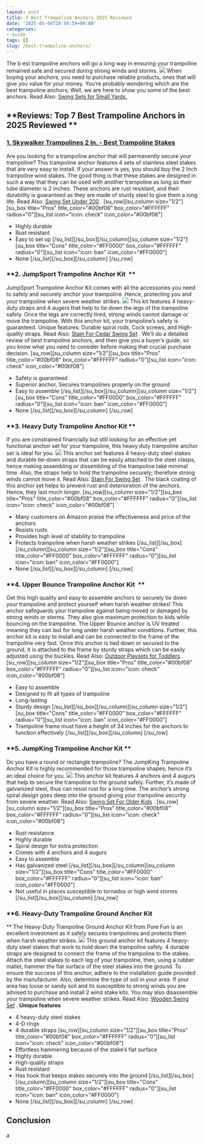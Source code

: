 ```yaml
---
layout: post
title: 7 Best Trampoline Anchors 2025 Reviewed
date: '2025-05-04T20:50:59+00:00'
categories:
- Guide
tags: []
slug: /best-trampoline-anchors/
---
```


The b
est trampoline anchors will go a long way in ensuring your trampoline remained safe and secured during strong winds and storms.
![](/assets/img/img/)
When buying your anchors, you need to purchase reliable products, ones that will give you value for your money.
You’re probably wondering which are the best trampoline anchors; Well, we are here to show you some of the best anchors. Read Also:
[Swing Sets for Small Yards.](https://pestpolicy.com/best-swing-sets-for-small-yards/)
## **Reviews: Top 7 Best Trampoline Anchors in 2025 Reviewed **
### [1. Skywalker Trampolines 2 In. - Best Trampoline Stakes](https://www.amazon.com/dp/B005I62R6G/?tag=p-policy-20)
Are you looking for a trampoline anchor that will permanently secure your trampoline?
[](https://www.amazon.com/dp/B005I62R6G/?tag=p-policy-20)
[](https://www.amazon.com/dp/B001GB35KE/?tag=p-policy-20)
[](https://www.amazon.com/dp/B01BF3WUP8/?tag=p-policy-20)
[](https://www.amazon.com/dp/B0177AVE9G/?tag=p-policy-20)
[](https://www.amazon.com/dp/B00MDVLOBS/?tag=p-policy-20)
[](https://www.amazon.com/dp/B00MV8MWEQ/?tag=p-policy-20)
This trampoline anchor features 4 sets of stainless steel stakes that are very easy to install. If your answer is yes, you should buy the 2 Inch trampoline wind stakes.
The good thing is that these stakes are designed in such a way that they can be used with another trampoline as long as their tube diameter is 2 inches.
These anchors are rust resistant, and their durability is guaranteed as they are made of sturdy steel to give them a long life. Read Also:
[Swing Set Under 200](https://pestpolicy.com/best-swing-set-under-200/)
.
[su_row][su_column size="1/2"][su_box title="Pros" title_color="#00bf08" box_color="#FFFFFF" radius="0"][su_list icon="icon: check" icon_color="#00bf08"]
- Highly durable
- Rust resistant
- Easy to set up
[/su_list][/su_box][/su_column][su_column size="1/2"][su_box title="Cons" title_color="#FF0000" box_color="#FFFFFF" radius="0"][su_list icon="icon: ban" icon_color="#FF0000"]
- None
[/su_list][/su_box][/su_column] [/su_row]
### **2. JumpSport Trampoline Anchor Kit  **
JumpSport Trampoline Anchor Kit comes with all the accessories you need to safely and securely anchor your trampoline. Hence, protecting you and your trampoline when severe weather strikes.
![](/assets/img/e/ir)
[](https://www.amazon.com/dp/B002VRGF68/?tag=p-policy-20)
[](https://www.amazon.com/dp/B001GB35KE/?tag=p-policy-20)
[](https://www.amazon.com/dp/B01BF3WUP8/?tag=p-policy-20)
[](https://www.amazon.com/dp/B0177AVE9G/?tag=p-policy-20)
[](https://www.amazon.com/dp/B00MDVLOBS/?tag=p-policy-20)
[](https://www.amazon.com/dp/B00MV8MWEQ/?tag=p-policy-20)
This kit features 4 heavy-duty straps and 4 augers that help to tie down the legs of the trampoline safely. Once the legs are correctly tired, strong winds cannot damage or move the trampoline.
With this anchor kit, your trampoline’s safety is guaranteed. Unique features: Durable spiral rods, Cock screws, and High-quality straps. Read Also:
[Stain For Cedar Swing Set](https://pestpolicy.com/best-stain-for-cedar-swing-set/)
.
We’ll do a detailed review of best trampoline anchors, and then give you a buyer’s guide, so you know what you need to consider before making that crucial purchase decision.
[su_row][su_column size="1/2"][su_box title="Pros" title_color="#00bf08" box_color="#FFFFFF" radius="0"][su_list icon="icon: check" icon_color="#00bf08"]
- Safety is guaranteed
- Superior anchor, Secures trampolines properly on the ground
- Easy to assemble
[/su_list][/su_box][/su_column][su_column size="1/2"][su_box title="Cons" title_color="#FF0000" box_color="#FFFFFF" radius="0"][su_list icon="icon: ban" icon_color="#FF0000"]
- None
[/su_list][/su_box][/su_column] [/su_row]
### **3. Heavy Duty Trampoline Anchor Kit **
If you are constrained financially but still looking for an effective yet functional anchor set for your trampoline, this heavy duty trampoline anchor set is ideal for you.
![](/assets/img/e/ir)
[](https://www.amazon.com/dp/B01GVYZNBE/?tag=p-policy-20)
[](https://www.amazon.com/dp/B001GB35KE/?tag=p-policy-20)
[](https://www.amazon.com/dp/B01BF3WUP8/?tag=p-policy-20)
[](https://www.amazon.com/dp/B0177AVE9G/?tag=p-policy-20)
[](https://www.amazon.com/dp/B00MDVLOBS/?tag=p-policy-20)
[](https://www.amazon.com/dp/B00MV8MWEQ/?tag=p-policy-20)
This anchor set features 4 heavy-duty steel stakes and durable tie-down straps that can be easily attached to the steel clasps, hence making assembling or dissembling of the trampoline take minimal time.
Also, the straps help to hold the trampoline securely; therefore strong winds cannot move it. Read Also:
[Stain For Swing Set](https://pestpolicy.com/best-stain-for-swing-set/)
.
The black coating of this anchor set helps to prevent rust and deterioration of the anchors. Hence, they last much longer.
[su_row][su_column size="1/2"][su_box title="Pros" title_color="#00bf08" box_color="#FFFFFF" radius="0"][su_list icon="icon: check" icon_color="#00bf08"]
- Many customers on Amazon praise the effectiveness and price of the anchors
- Resists rusts
- Provides high level of stability to trampoline
- Protects trampoline when harsh weather strikes
[/su_list][/su_box][/su_column][su_column size="1/2"][su_box title="Cons" title_color="#FF0000" box_color="#FFFFFF" radius="0"][su_list icon="icon: ban" icon_color="#FF0000"]
- None
[/su_list][/su_box][/su_column] [/su_row]
### **4. Upper Bounce Trampoline Anchor Kit  **
Get this high quality and easy to assemble anchors to securely tie down your trampoline and protect yourself when harsh weather strikes!
[](https://www.amazon.com/dp/B004GFDK3O/?tag=p-policy-20)
[](https://www.amazon.com/dp/B001GB35KE/?tag=p-policy-20)
[](https://www.amazon.com/dp/B01BF3WUP8/?tag=p-policy-20)
[](https://www.amazon.com/dp/B0177AVE9G/?tag=p-policy-20)
[](https://www.amazon.com/dp/B00MDVLOBS/?tag=p-policy-20)
[](https://www.amazon.com/dp/B00MV8MWEQ/?tag=p-policy-20)
This anchor safeguards your trampoline against being moved or damaged by strong winds or storms. They also give maximum protection to kids while bouncing on the trampoline.
The Upper Bounce anchor is UV treated meaning they can last for long under harsh weather conditions. Further, this anchor kit is easy to install and can be connected to the frame of the trampoline very fast.
Once this anchor is tied down or secured to the ground, it is attached to the frame by sturdy straps which can be easily adjusted using the buckles. Read Also:
[Outdoor Playsets for Toddlers](https://pestpolicy.com/best-outdoor-playsets-for-toddlers/)
.
[su_row][su_column size="1/2"][su_box title="Pros" title_color="#00bf08" box_color="#FFFFFF" radius="0"][su_list icon="icon: check" icon_color="#00bf08"]
- Easy to assemble
- Designed to fit all types of trampoline
- Long-lasting
- Sturdy design
[/su_list][/su_box][/su_column][su_column size="1/2"][su_box title="Cons" title_color="#FF0000" box_color="#FFFFFF" radius="0"][su_list icon="icon: ban" icon_color="#FF0000"]
- Trampoline frame must have a height of 34 inches for the anchors to function effectively
[/su_list][/su_box][/su_column] [/su_row]
### **5. JumpKing Trampoline Anchor Kit **
Do you have a round or rectangle trampoline? The JumpKing Trampoline Anchor Kit is highly recommended for those trampoline shapes; hence it’s an ideal choice for you.
![](/assets/img/e/ir)
[](https://www.amazon.com/dp/B001HN6K7Q/?tag=p-policy-20)
[](https://www.amazon.com/dp/B001GB35KE/?tag=p-policy-20)
[](https://www.amazon.com/dp/B01BF3WUP8/?tag=p-policy-20)
[](https://www.amazon.com/dp/B0177AVE9G/?tag=p-policy-20)
[](https://www.amazon.com/dp/B00MDVLOBS/?tag=p-policy-20)
[](https://www.amazon.com/dp/B00MV8MWEQ/?tag=p-policy-20)
This anchor kit features 4 anchors and 4 augurs that help to secure the trampoline to the ground safely. Further, it’s made of galvanized steel, thus can resist rust for a long time.
The anchor’s strong spiral design goes deep into the ground giving your trampoline security from severe weather. Read Also:
[Swing Set For Older Kids](https://pestpolicy.com/best-swing-set-for-older-kids/)
.
[su_row][su_column size="1/2"][su_box title="Pros" title_color="#00bf08" box_color="#FFFFFF" radius="0"][su_list icon="icon: check" icon_color="#00bf08"]
- Rust resistance
- Highly durable
- Spiral design for extra protection
- Comes with 4 anchors and 4 augurs
- Easy to assemble
- Has galvanized steel
[/su_list][/su_box][/su_column][su_column size="1/2"][su_box title="Cons" title_color="#FF0000" box_color="#FFFFFF" radius="0"][su_list icon="icon: ban" icon_color="#FF0000"]
- Not useful in places susceptible to tornados or high wind storms
[/su_list][/su_box][/su_column] [/su_row]
### **6. Heavy-Duty Trampoline Ground Anchor Kit
**
The Heavy-Duty Trampoline Ground Anchor Kit from Pure Fun is an excellent investment as it safely secures trampolines and protects them when harsh weather strikes.
![](/assets/img/e/ir)
[](https://www.amazon.com/dp/B01H1VNAAC/?tag=p-policy-20)
[](https://www.amazon.com/dp/B001GB35KE/?tag=p-policy-20)
[](https://www.amazon.com/dp/B01BF3WUP8/?tag=p-policy-20)
[](https://www.amazon.com/dp/B0177AVE9G/?tag=p-policy-20)
[](https://www.amazon.com/dp/B00MDVLOBS/?tag=p-policy-20)
[](https://www.amazon.com/dp/B00MV8MWEQ/?tag=p-policy-20)
This ground anchor kit features 4 heavy-duty steel stakes that work to hold down the trampoline safely. 4 durable straps are designed to connect the frame of the trampoline to the stakes.
Attach the steel stakes to each leg of your trampoline, then, using a rubber mallet, hammer the flat surface of the steel stakes into the ground.
To ensure the success of this anchor, adhere to the installation guide provided by the manufacturer.
Also, determine the type of soil in your area. If your area has loose or sandy soil and its susceptible to strong winds you are advised to purchase and install 2 wind stake kits.
You may also disassemble your trampoline when severe weather strikes. Read Also:
[Wooden Swing Set](https://pestpolicy.com/best-wooden-swing-set-reviews/)
.
**Unique features**
- 4 heavy-duty steel stakes
- 4-D rings
- 4 durable straps
[su_row][su_column size="1/2"][su_box title="Pros" title_color="#00bf08" box_color="#FFFFFF" radius="0"][su_list icon="icon: check" icon_color="#00bf08"]
- Effortless hammering because of the stake’s flat surface
- Highly durable
- High-quality straps
- Rust resistant
- Has hook that keeps stakes securely into the ground
[/su_list][/su_box][/su_column][su_column size="1/2"][su_box title="Cons" title_color="#FF0000" box_color="#FFFFFF" radius="0"][su_list icon="icon: ban" icon_color="#FF0000"]
- None
[/su_list][/su_box][/su_column] [/su_row]
## Conclusion
a
